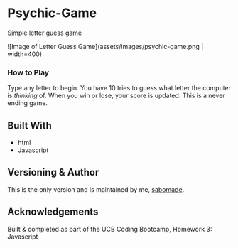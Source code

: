 # Psychic-Game
Simple letter guess game

![Image of Letter Guess Game](assets/images/psychic-game.png | width=400)

### How to Play
Type any letter to begin. You have 10 tries to guess what letter the computer is *thinking* of. When you win or lose, your score is updated.  This is a never ending game.

## Built With 
* html
* Javascript

## Versioning & Author
This is the only version and is maintained by me, [sabomade](https://github.com/sabomade).

## Acknowledgements
Built & completed as part of the UCB Coding Bootcamp, Homework 3: Javascript

